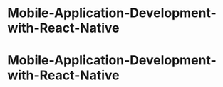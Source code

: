 # Mobile-Application-Development-with-React-Native
# Mobile-Application-Development-with-React-Native
